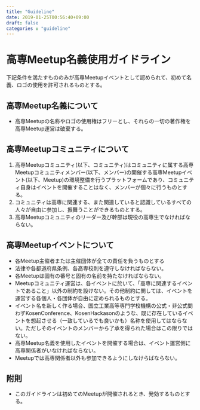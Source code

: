 ```yaml
---
title: "Guideline"
date: 2019-01-25T00:56:40+09:00
draft: false
categories : "guideline"
---
```


# 高専Meetup名義使用ガイドライン

下記条件を満たすもののみが高専Meetupイベントとして認められて、初めて名義、ロゴの使用を許可されるものとする。

## 高専Meetup名義について

+ 高専Meetupの名称やロゴの使用権はフリーとし、それらの一切の著作権を高専Meetup運営は破棄する。

## 高専Meetupコミュニティについて

1. 高専Meetupコミュニティ(以下、コミュニティ)はコミュニティに属する高専Meetupコミュニティメンバー(以下、メンバー)の開催する高専Meetupイベント(以下、Meetup)の環境整備を行うプラットフォームであり、コミュニティ自身はイベントを開催することはなく、メンバーが個々に行うものとする。
1. コミュニティは高専に関連する、また関連していると認識しているすべての人々が自由に参加し、振舞うことができるものとする。
1. 高専Meetupコミュニティのリーダー及び幹部は現役の高専生でなければならない。

## 高専Meetupイベントについて

+ 各Meetup主催者または主催団体が全ての責任を負うものとする
+ 法律や各都道府県条例、各高専校則を遵守しなければならない。
+ 各Meetupは固有の番号と固有の名前を持たなければならない。
+ Meetupコミュニティ運営は、各イベントに於いて、「高専に関連するイベントであること」以外の制約を設けない。その他制約に関しては、イベントを運営する各個人・各団体が自由に定められるものとする。
+ イベント名を新しく作る場合、国立工業高等専門学校機構の公式・非公式問わずKosenConference、KosenHackasonのような、既に存在しているイベントを想起させる（一致しているでも良いかも）名称を使用してはならない。ただしそのイベントのメンバーから了承を得られた場合はこの限りではない。
+ 高専Meetup名義を使用したイベントを開催する場合は、イベント運営側に高専関係者がいなければならない。
+ Meetupでは高専関係者以外も参加できるようにしなけらばならない。

## 附則

+ このガイドラインは初めてのMeetupが開催されるとき、発効するものとする。
